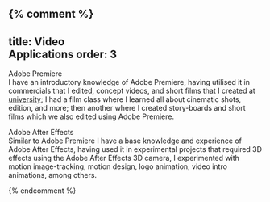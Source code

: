<!--NO LONGER IN USE-->

{% comment %}
---
title: Video<br>Applications
order: 3
---

<p><span class="font-light">Adobe Premiere</span><br>I have an introductory knowledge of Adobe Premiere, having utilised it in commercials that I<!-- have--> edited, concept videos, and short films that I created at <a class="text-rosybrown" href="https://www.utadeo.edu.co/es" target="blank">university</a>; I had a film class where I learned all about cinematic shots, edition, and more; then another where I created story-boards and short films which we also edited using Adobe Premiere<!-- and learned other more proffesional tools too-->.<!-- Among many other small projects.--></p>

<p><span class="font-light">Adobe After Effects</span><br>Similar to Adobe Premiere I have a base knowledge and experience of Adobe After Effects, having used it in experimental projects that required 3D effects using the Adobe After Effects 3D camera, I experimented with <!--moving-->motion image-tracking<!-- to locate an element following a moving person-->, motion design, logo animation, video intro animations, <!--and other animations and effects-->among others.</p>
{% endcomment %}